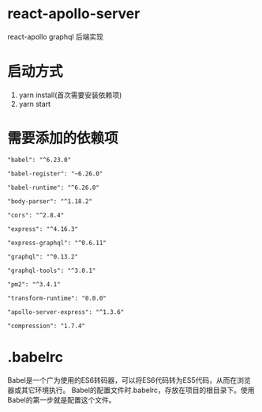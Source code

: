# react-apollo-server
react-apollo graphql 后端实现

# 启动方式
1. yarn install(首次需要安装依赖项)
2. yarn start

# 需要添加的依赖项

    "babel": "^6.23.0"

    "babel-register": "~6.26.0"

    "babel-runtime": "^6.26.0"

    "body-parser": "^1.18.2"

    "cors": "^2.8.4"

    "express": "^4.16.3"

    "express-graphql": "^0.6.11"

    "graphql": "^0.13.2"

    "graphql-tools": "^3.0.1"

    "pm2": "^3.4.1"

    "transform-runtime": "0.0.0"

    "apollo-server-express": "^1.3.6"

    "compression": "1.7.4"
    
# .babelrc
Babel是一个广为使用的ES6转码器，可以将ES6代码转为ES5代码，从而在浏览器或其它环境执行。
Babel的配置文件时.babelrc，存放在项目的根目录下。使用Babel的第一步就是配置这个文件。

